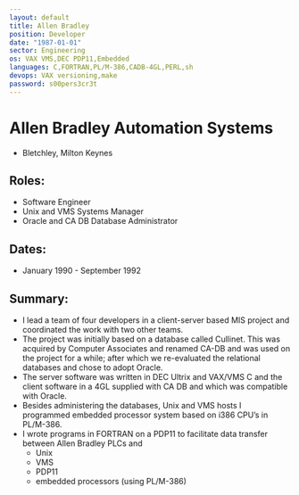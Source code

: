 ```yaml
---
layout: default
title: Allen Bradley
position: Developer
date: "1987-01-01"
sector: Engineering
os: VAX VMS,DEC PDP11,Embedded
languages: C,FORTRAN,PL/M-386,CADB-4GL,PERL,sh
devops: VAX versioning,make
password: s00pers3cr3t
---
```

# Allen Bradley Automation Systems
- Bletchley, Milton Keynes

## Roles:		
- Software Engineer
- Unix and VMS Systems Manager
- Oracle and CA DB Database Administrator

## Dates: 	
- January 1990 - September 1992

## Summary:
-	I lead a team of four developers in a client-server based MIS project and coordinated the work with two other teams.
-	The project was initially based on a database called Cullinet. This was acquired by Computer Associates and renamed CA-DB and was used on the project for a while; after which we re-evaluated the relational databases and chose to adopt Oracle. 
-	The server software was written in DEC Ultrix and VAX/VMS C and the client software in a 4GL supplied with CA DB and which was compatible with Oracle.
-	Besides administering the databases, Unix and VMS hosts I programmed embedded processor system based on i386 CPU’s in PL/M-386. 
-	I wrote programs in FORTRAN on a PDP11 to facilitate data transfer between Allen Bradley PLCs and
	*	Unix
	*	VMS
	*	PDP11
	*	embedded processors (using PL/M-386)

